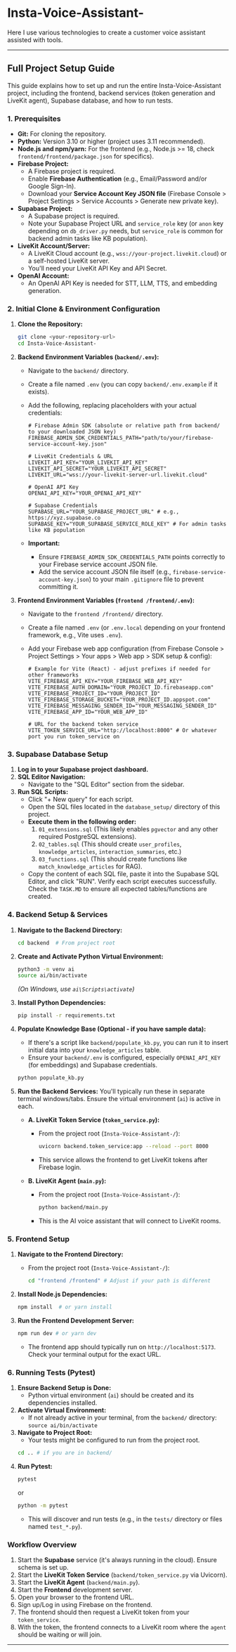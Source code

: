 # Insta-Voice-Assistant-

Here I use various technologies to create a customer voice assistant assisted with tools.

---

## Full Project Setup Guide

This guide explains how to set up and run the entire Insta-Voice-Assistant project, including the frontend, backend services (token generation and LiveKit agent), Supabase database, and how to run tests.

### 1. Prerequisites

- **Git:** For cloning the repository.
- **Python:** Version 3.10 or higher (project uses 3.11 recommended).
- **Node.js and npm/yarn:** For the frontend (e.g., Node.js >= 18, check `frontend/frontend/package.json` for specifics).
- **Firebase Project:**
  - A Firebase project is required.
  - Enable **Firebase Authentication** (e.g., Email/Password and/or Google Sign-In).
  - Download your **Service Account Key JSON file** (Firebase Console > Project Settings > Service Accounts > Generate new private key).
- **Supabase Project:**
  - A Supabase project is required.
  - Note your Supabase Project URL and `service_role` key (or `anon` key depending on `db_driver.py` needs, but `service_role` is common for backend admin tasks like KB population).
- **LiveKit Account/Server:**
  - A LiveKit Cloud account (e.g., `wss://your-project.livekit.cloud`) or a self-hosted LiveKit server.
  - You\'ll need your LiveKit API Key and API Secret.
- **OpenAI Account:**
  - An OpenAI API Key is needed for STT, LLM, TTS, and embedding generation.

### 2. Initial Clone & Environment Configuration

1.  **Clone the Repository:**

    ```bash
    git clone <your-repository-url>
    cd Insta-Voice-Assistant-
    ```

2.  **Backend Environment Variables (`backend/.env`):**

    - Navigate to the `backend/` directory.
    - Create a file named `.env` (you can copy `backend/.env.example` if it exists).
    - Add the following, replacing placeholders with your actual credentials:

      ```env
      # Firebase Admin SDK (absolute or relative path from backend/ to your downloaded JSON key)
      FIREBASE_ADMIN_SDK_CREDENTIALS_PATH="path/to/your/firebase-service-account-key.json"

      # LiveKit Credentials & URL
      LIVEKIT_API_KEY="YOUR_LIVEKIT_API_KEY"
      LIVEKIT_API_SECRET="YOUR_LIVEKIT_API_SECRET"
      LIVEKIT_URL="wss://your-livekit-server-url.livekit.cloud"

      # OpenAI API Key
      OPENAI_API_KEY="YOUR_OPENAI_API_KEY"

      # Supabase Credentials
      SUPABASE_URL="YOUR_SUPABASE_PROJECT_URL" # e.g., https://xyz.supabase.co
      SUPABASE_KEY="YOUR_SUPABASE_SERVICE_ROLE_KEY" # For admin tasks like KB population
      ```

    - **Important:**
      - Ensure `FIREBASE_ADMIN_SDK_CREDENTIALS_PATH` points correctly to your Firebase service account JSON file.
      - Add the service account JSON file itself (e.g., `firebase-service-account-key.json`) to your main `.gitignore` file to prevent committing it.

3.  **Frontend Environment Variables (`frontend /frontend/.env`):**

    - Navigate to the `frontend /frontend/` directory.
    - Create a file named `.env` (or `.env.local` depending on your frontend framework, e.g., Vite uses `.env`).
    - Add your Firebase web app configuration (from Firebase Console > Project Settings > Your apps > Web app > SDK setup & config):

      ```env
      # Example for Vite (React) - adjust prefixes if needed for other frameworks
      VITE_FIREBASE_API_KEY="YOUR_FIREBASE_WEB_API_KEY"
      VITE_FIREBASE_AUTH_DOMAIN="YOUR_PROJECT_ID.firebaseapp.com"
      VITE_FIREBASE_PROJECT_ID="YOUR_PROJECT_ID"
      VITE_FIREBASE_STORAGE_BUCKET="YOUR_PROJECT_ID.appspot.com"
      VITE_FIREBASE_MESSAGING_SENDER_ID="YOUR_MESSAGING_SENDER_ID"
      VITE_FIREBASE_APP_ID="YOUR_WEB_APP_ID"

      # URL for the backend token service
      VITE_TOKEN_SERVICE_URL="http://localhost:8000" # Or whatever port you run token_service on
      ```

### 3. Supabase Database Setup

1.  **Log in to your Supabase project dashboard.**
2.  **SQL Editor Navigation:**
    - Navigate to the "SQL Editor" section from the sidebar.
3.  **Run SQL Scripts:**
    - Click "+ New query" for each script.
    - Open the SQL files located in the `database_setup/` directory of this project.
    - **Execute them in the following order:**
      1.  `01_extensions.sql` (This likely enables `pgvector` and any other required PostgreSQL extensions).
      2.  `02_tables.sql` (This should create `user_profiles`, `knowledge_articles`, `interaction_summaries`, etc.)
      3.  `03_functions.sql` (This should create functions like `match_knowledge_articles` for RAG).
    - Copy the content of each SQL file, paste it into the Supabase SQL Editor, and click "RUN". Verify each script executes successfully. Check the `TASK.MD` to ensure all expected tables/functions are created.

### 4. Backend Setup & Services

1.  **Navigate to the Backend Directory:**

    ```bash
    cd backend  # From project root
    ```

2.  **Create and Activate Python Virtual Environment:**

    ```bash
    python3 -m venv ai
    source ai/bin/activate
    ```

    _(On Windows, use `ai\Scripts\activate`)_

3.  **Install Python Dependencies:**

    ```bash
    pip install -r requirements.txt
    ```

4.  **Populate Knowledge Base (Optional - if you have sample data):**

    - If there\'s a script like `backend/populate_kb.py`, you can run it to insert initial data into your `knowledge_articles` table.
    - Ensure your `backend/.env` is configured, especially `OPENAI_API_KEY` (for embeddings) and Supabase credentials.

    ```bash
    python populate_kb.py
    ```

5.  **Run the Backend Services:** You\'ll typically run these in separate terminal windows/tabs. Ensure the virtual environment (`ai`) is active in each.

    - **A. LiveKit Token Service (`token_service.py`):**

      - From the project root (`Insta-Voice-Assistant-/`):
        ```bash
        uvicorn backend.token_service:app --reload --port 8000
        ```
      - This service allows the frontend to get LiveKit tokens after Firebase login.

    - **B. LiveKit Agent (`main.py`):**
      - From the project root (`Insta-Voice-Assistant-/`):
        ```bash
        python backend/main.py
        ```
      - This is the AI voice assistant that will connect to LiveKit rooms.

### 5. Frontend Setup

1.  **Navigate to the Frontend Directory:**

    - From the project root (`Insta-Voice-Assistant-/`):
      ```bash
      cd "frontend /frontend" # Adjust if your path is different
      ```

2.  **Install Node.js Dependencies:**

    ```bash
    npm install  # or yarn install
    ```

3.  **Run the Frontend Development Server:**
    ```bash
    npm run dev # or yarn dev
    ```
    - The frontend app should typically run on `http://localhost:5173`. Check your terminal output for the exact URL.

### 6. Running Tests (Pytest)

1.  **Ensure Backend Setup is Done:**
    - Python virtual environment (`ai`) should be created and its dependencies installed.
2.  **Activate Virtual Environment:**
    - If not already active in your terminal, from the `backend/` directory: `source ai/bin/activate`
3.  **Navigate to Project Root:**
    - Your tests might be configured to run from the project root.
    ```bash
    cd .. # if you are in backend/
    ```
4.  **Run Pytest:**
    ```bash
    pytest
    ```
    or
    ```bash
    python -m pytest
    ```
    - This will discover and run tests (e.g., in the `tests/` directory or files named `test_*.py`).

### Workflow Overview

1.  Start the **Supabase** service (it\'s always running in the cloud). Ensure schema is set up.
2.  Start the **LiveKit Token Service** (`backend/token_service.py` via Uvicorn).
3.  Start the **LiveKit Agent** (`backend/main.py`).
4.  Start the **Frontend** development server.
5.  Open your browser to the frontend URL.
6.  Sign up/Log in using Firebase on the frontend.
7.  The frontend should then request a LiveKit token from your `token_service`.
8.  With the token, the frontend connects to a LiveKit room where the `agent` should be waiting or will join.

---
